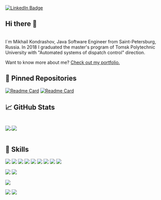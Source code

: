 [![LinkedIn Badge](https://img.shields.io/badge/LinkedIn-Profile-informational?style=flat&logo=linkedin&logoColor=white&color=0D76A8)](https://linkedin.com/in/mikhail-kondrashov)
<br>
## Hi there 👋 
<br>
I`m Mikhail Kondrashov, Java Software Engineer from Saint-Petersburg, Russia. In 2018 I graduated the master's program of Tomsk Polytechnic University with "Automated systems of dispatch control" direction.

Want to know more about me? [Check out my portfolio.](file/Резюме%20Кондрашов%20М.А.pdf)

## 📌 Pinned Repositories
[![Readme Card](https://github-readme-stats.vercel.app/api/pin/?username=mihailkondrashov&repo=BankSystemMicroServices&theme=vue)](https://github.com/mihailkondrashov/BankSystemMicroServices)
[![Readme Card](https://github-readme-stats.vercel.app/api/pin/?username=mihailkondrashov&repo=ClientServerApplication&theme=vue)](https://github.com/mihailkondrashov/ClientServerApplication)
## &#x1f4c8; GitHub Stats
<br>
<a href="https://github.com/mihailkondrashov">
<img align="center" src="https://github-readme-stats.vercel.app/api/top-langs/?username=mihailkondrashov&hide=CSharp&title_color=41b883&text_color=273849&icon_color=41b883&bg_color=fffefe" />
</a>
<a href="https://github.com/mihailkondrashov">
<img align="center" src="https://github-readme-stats.vercel.app/api?username=mihailkondrashov&show_icons=true&&theme=vue&hide=issues,contribs"/>
</a>
<br>
<br>

## 💼 Skills

![](https://img.shields.io/badge/Code-Java-informational?style=flat&logo=Java&logoColor=white&color=4AB197)
![](https://img.shields.io/badge/Code-Hibernate-informational?style=flat&logo=Hibernate&logoColor=white&color=4AB197)
![](https://img.shields.io/badge/Code-Maven-informational?style=flat&logo=Maven&logoColor=white&color=4AB197)
![](https://img.shields.io/badge/Code-Spring-informational?style=flat&logo=Spring&logoColor=white&color=4AB197)
![](https://img.shields.io/badge/Code-SpringBoot-informational?style=flat&logo=Spring&logoColor=white&color=4AB197)
![](https://img.shields.io/badge/Code-SpringData-informational?style=flat&logo=Spring&logoColor=white&color=4AB197)
![](https://img.shields.io/badge/Code-PostgreSQL-informational?style=flat&logo=PostgreSQL&logoColor=white&color=4AB197)
![](https://img.shields.io/badge/Code-Thymeleaf-informational?style=flat&logo=Thymeleaf&logoColor=white&color=4AB197)
![](https://img.shields.io/badge/Code-log4j2-informational?style=flat&logo=log4j2&logoColor=white&color=4AB197)

![](https://img.shields.io/badge/Tools-GitHub-informational?style=flat&logo=GitHub&logoColor=white&color=4AB197)
![](https://img.shields.io/badge/Tools-Postman-informational?style=flat&logo=Postman&logoColor=white&color=4AB197)

![](https://img.shields.io/badge/Test-JUnit-informational?style=flat&logo=jUnit&logoColor=white&color=4AB197)

![](https://img.shields.io/badge/Code-CSharp-informational?style=flat&logo=c-sharp&logoColor=white&color=4AB197)
![](https://img.shields.io/badge/Code-.NET-informational?style=flat&logo=.net&logoColor=white&color=4AB197)
